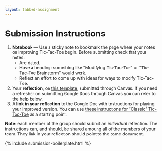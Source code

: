 ```yaml
---
layout: tabbed-assignment
---
```


# Submission Instructions

1. **Notebook** &mdash; Use a sticky note to bookmark the page where your notes on improving Tic-Tac-Toe begin. Before submitting check that your notes:
   - Are dated.
   - Have a heading: something like "Modifying Tic-Tac-Toe" or "Tic-Tac-Toe Brainstorm" would work.
   - Reflect an effort to come up with ideas for ways to modify Tic-Tac-Toe.
1. Your **reflection**, on [this template][template], submitted through Canvas. If you need a refresher on submitting Google Docs through Canvas you can refer to the help below.
1. A **link in your reflection** to the Google Doc with tnstructions for playing your improved version. You can use [these instructions for "Classic" Tic-Tac-Toe][sample-instructions] as a starting point.

**Note:** each member of the group should submit an _individual_ reflection. The instructions can, and should, be shared amoung all of the members of your team. They link in your reflection should point to the same document.

{% include submission-boilerplate.html %}

<!-- Don't edit links here, change them in _data/assignment.yml instead, -->

[sample-instructions]: <{{site.data.assignment.sample-instructions}}>
[slides]: <{{site.data.assignment.slides}}>
[template]: <{{site.data.assignment.template}}>
